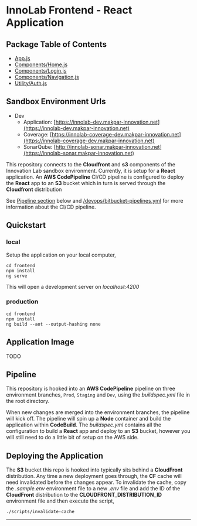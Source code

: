 # InnoLab Frontend - React Application


## Package Table of Contents
- [App.js](/docs/react/App.js.html)
- [Components/Home.js](/docs/react/Components_Home_Home.js.html)
- [Components/Login.js](/docs/react/Components_Login_Login.js.html)
- [Components/Navigation.js](/docs/react/Components_Navigation_Navigation.js.html)
- [Utility/Auth.js](/docs/react/Utility_Auth.js.html)

## Sandbox Environment Urls
- Dev
    - Application: [https://innolab-dev.makpar-innovation.net](https://innolab-dev.makpar-innovation.net)
    - Coverage: [https://innolab-coverage-dev.makpar-innovation.net](https://innolab-coverage-dev.makpar-innovation.net)
    - SonarQube: [http://innolab-sonar.makpar-innovation.net](https://innolab-sonar.makpar-innovation.net)

This repository connects to the **Cloudfront** and **s3** components of the Innovation Lab sandbox environment. Currently, it is setup for a **React** application. An **AWS CodePipeline** CI/CD pipeline is configured to deploy the **React** app to an **S3** bucket which in turn is served through the **Cloudfront** distribution

See [Pipeline section](#pipeline) below and [/devops/bitbucket-pipelines.yml](/devops/bitbucket-pipelines.yml) for more information about the CI/CD pipeline.

## Quickstart

### local

Setup the application on your local computer,

```shell
cd frontend
npm install
ng serve
```

This will open a development server on *localhost:4200*

### production

```shell
cd frontend
npm install
ng build --aot --output-hashing none
```

## Application Image
 
TODO

## Pipeline

This repository is hooked into an **AWS CodePipeline** pipeline on three environment branches, `Prod`,  `Staging` and `Dev`, using the *buildspec.yml* file in the root directory. 

When new changes are merged into the environment branches, the pipeline will kick off. The pipeline will spin up a **Node** container and build the application within **CodeBuild**. The *buildspec.yml* contains all the configuration to build a **React** app and deploy to an **S3** bucket, however you will still need to do a little bit of setup on the AWS side.



## Deploying the Application

The **S3** bucket this repo is hooked into typically sits behind a **CloudFront** distribution. Any time a new deployment goes through, the **CF** cache will need invalidated before the changes appear. To invalidate the cache, copy the *.sample.env* environment file to a new *.env* file and add the ID of the **CloudFront** distribution to the **CLOUDFRONT_DISTRIBUTION_ID** environment file and then execute the script,

```shell
./scripts/invalidate-cache
```

---

